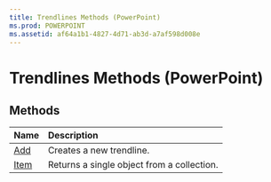 ```yaml
---
title: Trendlines Methods (PowerPoint)
ms.prod: POWERPOINT
ms.assetid: af64a1b1-4827-4d71-ab3d-a7af598d008e
---
```



# Trendlines Methods (PowerPoint)

## Methods



|**Name**|**Description**|
|:-----|:-----|
|[Add](trendlines-add-method-powerpoint.md)|Creates a new trendline.|
|[Item](trendlines-item-method-powerpoint.md)|Returns a single object from a collection.|

